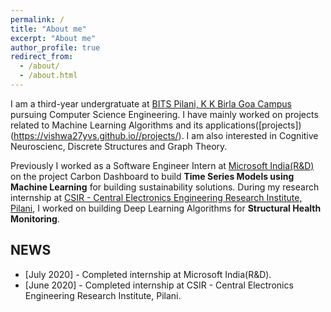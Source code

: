 ```yaml
---
permalink: /
title: "About me"
excerpt: "About me"
author_profile: true
redirect_from: 
  - /about/
  - /about.html
---
```


I am a third-year undergratuate at [BITS Pilani, K K Birla Goa Campus](https://www.bits-pilani.ac.in/goa/) pursuing Computer Science Engineering. I have mainly worked on projects related to Machine Learning Algorithms and its applications([projects])(https://vishwa27yvs.github.io//projects/). I am also interested in Cognitive Neuroscienc, Discrete Structures and Graph Theory.

Previously I worked as a Software Engineer Intern at [Microsoft India(R&D)](https://www.microsoft.com/en-in/msidc/) on the project Carbon Dashboard to  build **Time Series Models using Machine Learning** for building sustainability solutions. During my research internship at [CSIR - Central Electronics Engineering Research Institute, Pilani](https://www.ceeri.res.in/), I worked on building Deep Learning Algorithms for **Structural Health Monitoring**. 

## NEWS
* \[July 2020\] - Completed internship at Microsoft India(R&D).
* \[June 2020\] - Completed internship at CSIR - Central Electronics Engineering Research Institute, Pilani.

